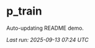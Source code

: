 # p_train

Auto-updating README demo.

<!--START_SECTION:status-->
_Last run: 2025-09-13 07:24 UTC_
<!--END_SECTION:status-->








































































































































































































































































































































































































































































































